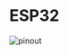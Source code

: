 # ESP32

![pinout](https://raw.githubusercontent.com/Freenove/Freenove_Ultimate_Starter_Kit_for_ESP32_S3/main/ESP32S3_Pinout.png)
